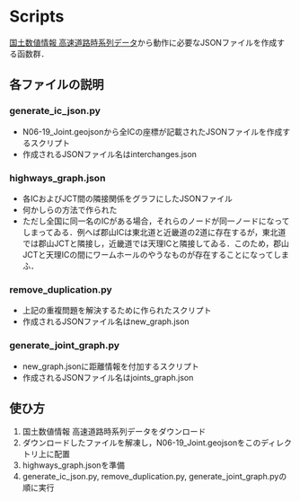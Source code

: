 # Scripts

[国土数値情報 高速道路時系列データ](https://nlftp.mlit.go.jp/ksj/gml/datalist/KsjTmplt-N06-v1_2.html)から動作に必要なJSONファイルを作成する函数群．

## 各ファイルの説明
### generate_ic_json.py
* N06-19_Joint.geojsonから全ICの座標が記載されたJSONファイルを作成するスクリプト
* 作成されるJSONファイル名はinterchanges.json

### highways_graph.json
* 各ICおよびJCT間の隣接関係をグラフにしたJSONファイル
* 何かしらの方法で作られた
* ただし全国に同一名のICがある場合，それらのノードが同一ノードになってしまってゐる．例へば郡山ICは東北道と近畿道の2道に存在するが，東北道では郡山JCTと隣接し，近畿道では天理ICと隣接してゐる．このため，郡山JCTと天理ICの間にワームホールのやうなものが存在することになってしまふ．

### remove_duplication.py
* 上記の重複問題を解決するために作られたスクリプト
* 作成されるJSONファイル名はnew_graph.json

### generate_joint_graph.py
* new_graph.jsonに距離情報を付加するスクリプト
* 作成されるJSONファイル名はjoints_graph.json


## 使ひ方
1. 国土数値情報 高速道路時系列データをダウンロード
2. ダウンロードしたファイルを解凍し，N06-19_Joint.geojsonをこのディレクトリ上に配置
4. highways_graph.jsonを準備
5. generate_ic_json.py, remove_duplication.py, generate_joint_graph.pyの順に実行
